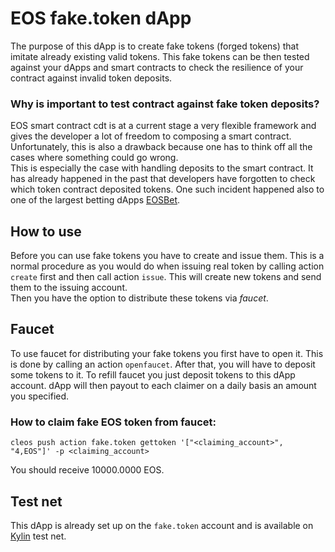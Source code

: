 # EOS fake.token dApp
The purpose of this dApp is to create fake tokens (forged tokens) that imitate already existing valid tokens. This fake tokens can be then tested against your dApps and smart contracts to check the resilience of your contract against invalid token deposits. 

### Why is important to test contract against fake token deposits?
EOS smart contract cdt is at a current stage a very flexible framework and gives the developer a lot of freedom to composing a smart contract. Unfortunately, this is also a drawback because one has to think off all the cases where something could go wrong.  
This is especially the case with handling deposits to the smart contract. It has already happened in the past that developers have forgotten to check which token contract deposited tokens. One such incident happened also to one of the largest betting dApps [EOSBet](https://www.reddit.com/r/eos/comments/9fxyd4/eosbet_transfer_hack_statement/).

## How to use
Before you can use fake tokens you have to create and issue them. This is a normal procedure as you would do when issuing real token by calling action `create` first and then call action `issue`. This will create new tokens and send them to the issuing account.  
Then you have the option to distribute these tokens via *faucet*.  

## Faucet
To use faucet for distributing your fake tokens you first have to open it. This is done by calling an action `openfaucet`. After that, you will have to deposit some tokens to it. To refill faucet you just deposit tokens to this dApp account. dApp will then payout to each claimer on a daily basis an amount you specified.

### How to claim fake EOS token from faucet:
`cleos push action fake.token gettoken '["<claiming_account>", "4,EOS"]' -p <claiming_account>`

You should receive 10000.0000 EOS.

## Test net
This dApp is already set up on the `fake.token` account and is available on [Kylin](https://kylin.bloks.io/account/fake.token) test net.
